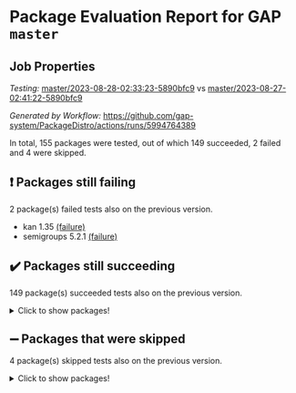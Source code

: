 # Package Evaluation Report for GAP `master`

## Job Properties

*Testing:* [master/2023-08-28-02:33:23-5890bfc9](https://github.com/gap-system/PackageDistro/blob/data/reports/master/2023-08-28-02:33:23-5890bfc9) vs [master/2023-08-27-02:41:22-5890bfc9](https://github.com/gap-system/PackageDistro/blob/data/reports/master/2023-08-27-02:41:22-5890bfc9)

*Generated by Workflow:* https://github.com/gap-system/PackageDistro/actions/runs/5994764389

In total, 155 packages were tested, out of which 149 succeeded, 2 failed and 4 were skipped.

## :exclamation: Packages still failing

2 package(s) failed tests also on the previous version.
- kan 1.35 [(failure)](https://github.com/gap-system/PackageDistro/actions/runs/5994764389/job/16257046769)
- semigroups 5.2.1 [(failure)](https://github.com/gap-system/PackageDistro/actions/runs/5994764389/job/16257051689)

## :heavy_check_mark: Packages still succeeding

149 package(s) succeeded tests also on the previous version.
<details><summary>Click to show packages!</summary>

- 4ti2interface 2023.02-04 [(success)](https://github.com/gap-system/PackageDistro/actions/runs/5994764389/job/16257038800)
- ace 5.6.2 [(success)](https://github.com/gap-system/PackageDistro/actions/runs/5994764389/job/16257038900)
- aclib 1.3.2 [(success)](https://github.com/gap-system/PackageDistro/actions/runs/5994764389/job/16257039024)
- agt 0.3.1 [(success)](https://github.com/gap-system/PackageDistro/actions/runs/5994764389/job/16257039142)
- alnuth 3.2.1 [(success)](https://github.com/gap-system/PackageDistro/actions/runs/5994764389/job/16257039249)
- anupq 3.3.0 [(success)](https://github.com/gap-system/PackageDistro/actions/runs/5994764389/job/16257039330)
- atlasrep 2.1.6 [(success)](https://github.com/gap-system/PackageDistro/actions/runs/5994764389/job/16257039433)
- autodoc 2023.06.19 [(success)](https://github.com/gap-system/PackageDistro/actions/runs/5994764389/job/16257039522)
- automata 1.15 [(success)](https://github.com/gap-system/PackageDistro/actions/runs/5994764389/job/16257039602)
- automgrp 1.3.2 [(success)](https://github.com/gap-system/PackageDistro/actions/runs/5994764389/job/16257039702)
- autpgrp 1.11 [(success)](https://github.com/gap-system/PackageDistro/actions/runs/5994764389/job/16257039808)
- cap 2023.08-15 [(success)](https://github.com/gap-system/PackageDistro/actions/runs/5994764389/job/16257039895)
- caratinterface 2.3.5 [(success)](https://github.com/gap-system/PackageDistro/actions/runs/5994764389/job/16257039983)
- cddinterface 2022.11.01 [(success)](https://github.com/gap-system/PackageDistro/actions/runs/5994764389/job/16257040099)
- circle 1.6.6 [(success)](https://github.com/gap-system/PackageDistro/actions/runs/5994764389/job/16257040207)
- classicpres 1.22 [(success)](https://github.com/gap-system/PackageDistro/actions/runs/5994764389/job/16257040297)
- cohomolo 1.6.11 [(success)](https://github.com/gap-system/PackageDistro/actions/runs/5994764389/job/16257040380)
- congruence 1.2.5 [(success)](https://github.com/gap-system/PackageDistro/actions/runs/5994764389/job/16257040500)
- corelg 1.56 [(success)](https://github.com/gap-system/PackageDistro/actions/runs/5994764389/job/16257040590)
- crime 1.6 [(success)](https://github.com/gap-system/PackageDistro/actions/runs/5994764389/job/16257040682)
- crisp 1.4.6 [(success)](https://github.com/gap-system/PackageDistro/actions/runs/5994764389/job/16257040796)
- crypting 0.10.4 [(success)](https://github.com/gap-system/PackageDistro/actions/runs/5994764389/job/16257040917)
- cryst 4.1.26 [(success)](https://github.com/gap-system/PackageDistro/actions/runs/5994764389/job/16257041034)
- crystcat 1.1.10 [(success)](https://github.com/gap-system/PackageDistro/actions/runs/5994764389/job/16257041147)
- ctbllib 1.3.6 [(success)](https://github.com/gap-system/PackageDistro/actions/runs/5994764389/job/16257041235)
- cubefree 1.19 [(success)](https://github.com/gap-system/PackageDistro/actions/runs/5994764389/job/16257041346)
- curlinterface 2.3.2 [(success)](https://github.com/gap-system/PackageDistro/actions/runs/5994764389/job/16257041440)
- cvec 2.8.1 [(success)](https://github.com/gap-system/PackageDistro/actions/runs/5994764389/job/16257041571)
- datastructures 0.3.0 [(success)](https://github.com/gap-system/PackageDistro/actions/runs/5994764389/job/16257041684)
- deepthought 1.0.6 [(success)](https://github.com/gap-system/PackageDistro/actions/runs/5994764389/job/16257041794)
- design 1.8 [(success)](https://github.com/gap-system/PackageDistro/actions/runs/5994764389/job/16257041892)
- difsets 2.3.1 [(success)](https://github.com/gap-system/PackageDistro/actions/runs/5994764389/job/16257041975)
- digraphs 1.6.2 [(success)](https://github.com/gap-system/PackageDistro/actions/runs/5994764389/job/16257042075)
- edim 1.3.7 [(success)](https://github.com/gap-system/PackageDistro/actions/runs/5994764389/job/16257042175)
- example 4.3.4 [(success)](https://github.com/gap-system/PackageDistro/actions/runs/5994764389/job/16257042261)
- examplesforhomalg 2023.08-01 [(success)](https://github.com/gap-system/PackageDistro/actions/runs/5994764389/job/16257042349)
- factint 1.6.3 [(success)](https://github.com/gap-system/PackageDistro/actions/runs/5994764389/job/16257042424)
- ferret 1.0.9 [(success)](https://github.com/gap-system/PackageDistro/actions/runs/5994764389/job/16257042507)
- fga 1.5.0 [(success)](https://github.com/gap-system/PackageDistro/actions/runs/5994764389/job/16257042621)
- fining 1.5.6 [(success)](https://github.com/gap-system/PackageDistro/actions/runs/5994764389/job/16257042721)
- float 1.0.3 [(success)](https://github.com/gap-system/PackageDistro/actions/runs/5994764389/job/16257042799)
- format 1.4.3 [(success)](https://github.com/gap-system/PackageDistro/actions/runs/5994764389/job/16257042937)
- forms 1.2.9 [(success)](https://github.com/gap-system/PackageDistro/actions/runs/5994764389/job/16257043042)
- fplsa 1.2.6 [(success)](https://github.com/gap-system/PackageDistro/actions/runs/5994764389/job/16257043139)
- fr 2.4.12 [(success)](https://github.com/gap-system/PackageDistro/actions/runs/5994764389/job/16257043236)
- francy 2.0.3 [(success)](https://github.com/gap-system/PackageDistro/actions/runs/5994764389/job/16257043331)
- fwtree 1.3 [(success)](https://github.com/gap-system/PackageDistro/actions/runs/5994764389/job/16257043417)
- gapdoc 1.6.6 [(success)](https://github.com/gap-system/PackageDistro/actions/runs/5994764389/job/16257043521)
- gauss 2023.02-04 [(success)](https://github.com/gap-system/PackageDistro/actions/runs/5994764389/job/16257043636)
- gaussforhomalg 2023.08-01 [(success)](https://github.com/gap-system/PackageDistro/actions/runs/5994764389/job/16257043737)
- gbnp 1.0.5 [(success)](https://github.com/gap-system/PackageDistro/actions/runs/5994764389/job/16257043853)
- generalizedmorphismsforcap 2023.08-01 [(success)](https://github.com/gap-system/PackageDistro/actions/runs/5994764389/job/16257043962)
- genss 1.6.8 [(success)](https://github.com/gap-system/PackageDistro/actions/runs/5994764389/job/16257044065)
- gradedmodules 2023.08-01 [(success)](https://github.com/gap-system/PackageDistro/actions/runs/5994764389/job/16257044178)
- gradedringforhomalg 2023.08-01 [(success)](https://github.com/gap-system/PackageDistro/actions/runs/5994764389/job/16257044310)
- grape 4.9.0 [(success)](https://github.com/gap-system/PackageDistro/actions/runs/5994764389/job/16257044419)
- groupoids 1.73 [(success)](https://github.com/gap-system/PackageDistro/actions/runs/5994764389/job/16257044526)
- grpconst 2.6.4 [(success)](https://github.com/gap-system/PackageDistro/actions/runs/5994764389/job/16257044625)
- guarana 0.96.3 [(success)](https://github.com/gap-system/PackageDistro/actions/runs/5994764389/job/16257044715)
- guava 3.18 [(success)](https://github.com/gap-system/PackageDistro/actions/runs/5994764389/job/16257044821)
- hap 1.58 [(success)](https://github.com/gap-system/PackageDistro/actions/runs/5994764389/job/16257044973)
- hapcryst 0.1.15 [(success)](https://github.com/gap-system/PackageDistro/actions/runs/5994764389/job/16257045136)
- hecke 1.5.3 [(success)](https://github.com/gap-system/PackageDistro/actions/runs/5994764389/job/16257045244)
- help 3.5 [(success)](https://github.com/gap-system/PackageDistro/actions/runs/5994764389/job/16257045374)
- homalg 2023.08-01 [(success)](https://github.com/gap-system/PackageDistro/actions/runs/5994764389/job/16257045469)
- homalgtocas 2023.08-01 [(success)](https://github.com/gap-system/PackageDistro/actions/runs/5994764389/job/16257045571)
- idrel 2.45 [(success)](https://github.com/gap-system/PackageDistro/actions/runs/5994764389/job/16257045701)
- images 1.3.1 [(success)](https://github.com/gap-system/PackageDistro/actions/runs/5994764389/job/16257045865)
- intpic 0.3.0 [(success)](https://github.com/gap-system/PackageDistro/actions/runs/5994764389/job/16257045989)
- io 4.8.1 [(success)](https://github.com/gap-system/PackageDistro/actions/runs/5994764389/job/16257046086)
- io_forhomalg 2023.02-04 [(success)](https://github.com/gap-system/PackageDistro/actions/runs/5994764389/job/16257046183)
- irredsol 1.4.4 [(success)](https://github.com/gap-system/PackageDistro/actions/runs/5994764389/job/16257046312)
- json 2.1.1 [(success)](https://github.com/gap-system/PackageDistro/actions/runs/5994764389/job/16257046415)
- jupyterkernel 1.5.0 [(success)](https://github.com/gap-system/PackageDistro/actions/runs/5994764389/job/16257046528)
- jupyterviz 1.5.6 [(success)](https://github.com/gap-system/PackageDistro/actions/runs/5994764389/job/16257046646)
- kbmag 1.5.11 [(success)](https://github.com/gap-system/PackageDistro/actions/runs/5994764389/job/16257046897)
- laguna 3.9.6 [(success)](https://github.com/gap-system/PackageDistro/actions/runs/5994764389/job/16257047013)
- liealgdb 2.2.1 [(success)](https://github.com/gap-system/PackageDistro/actions/runs/5994764389/job/16257047120)
- liepring 2.8 [(success)](https://github.com/gap-system/PackageDistro/actions/runs/5994764389/job/16257047219)
- liering 2.4.2 [(success)](https://github.com/gap-system/PackageDistro/actions/runs/5994764389/job/16257047361)
- linearalgebraforcap 2023.08-06 [(success)](https://github.com/gap-system/PackageDistro/actions/runs/5994764389/job/16257047497)
- localizeringforhomalg 2023.08-01 [(success)](https://github.com/gap-system/PackageDistro/actions/runs/5994764389/job/16257047593)
- loops 3.4.3 [(success)](https://github.com/gap-system/PackageDistro/actions/runs/5994764389/job/16257047718)
- lpres 1.0.3 [(success)](https://github.com/gap-system/PackageDistro/actions/runs/5994764389/job/16257047809)
- majoranaalgebras 1.5.1 [(success)](https://github.com/gap-system/PackageDistro/actions/runs/5994764389/job/16257047898)
- mapclass 1.4.6 [(success)](https://github.com/gap-system/PackageDistro/actions/runs/5994764389/job/16257048010)
- matgrp 0.70 [(success)](https://github.com/gap-system/PackageDistro/actions/runs/5994764389/job/16257048136)
- matricesforhomalg 2023.08-01 [(success)](https://github.com/gap-system/PackageDistro/actions/runs/5994764389/job/16257048256)
- modisom 2.5.4 [(success)](https://github.com/gap-system/PackageDistro/actions/runs/5994764389/job/16257048384)
- modulepresentationsforcap 2023.08-02 [(success)](https://github.com/gap-system/PackageDistro/actions/runs/5994764389/job/16257048541)
- modules 2023.08-01 [(success)](https://github.com/gap-system/PackageDistro/actions/runs/5994764389/job/16257048674)
- monoidalcategories 2023.08-10 [(success)](https://github.com/gap-system/PackageDistro/actions/runs/5994764389/job/16257048794)
- nconvex 2022.09-01 [(success)](https://github.com/gap-system/PackageDistro/actions/runs/5994764389/job/16257048920)
- nilmat 1.4.2 [(success)](https://github.com/gap-system/PackageDistro/actions/runs/5994764389/job/16257049031)
- nock 1.5 [(success)](https://github.com/gap-system/PackageDistro/actions/runs/5994764389/job/16257049138)
- normalizinterface 1.3.6 [(success)](https://github.com/gap-system/PackageDistro/actions/runs/5994764389/job/16257049273)
- nq 2.5.10 [(success)](https://github.com/gap-system/PackageDistro/actions/runs/5994764389/job/16257049398)
- numericalsgps 1.3.1 [(success)](https://github.com/gap-system/PackageDistro/actions/runs/5994764389/job/16257049510)
- openmath 11.5.3 [(success)](https://github.com/gap-system/PackageDistro/actions/runs/5994764389/job/16257049599)
- orb 4.9.0 [(success)](https://github.com/gap-system/PackageDistro/actions/runs/5994764389/job/16257049706)
- packagemanager 1.4.1 [(success)](https://github.com/gap-system/PackageDistro/actions/runs/5994764389/job/16257049811)
- patternclass 2.4.3 [(success)](https://github.com/gap-system/PackageDistro/actions/runs/5994764389/job/16257049906)
- permut 2.0.4 [(success)](https://github.com/gap-system/PackageDistro/actions/runs/5994764389/job/16257050004)
- polenta 1.3.10 [(success)](https://github.com/gap-system/PackageDistro/actions/runs/5994764389/job/16257050115)
- polymaking 0.8.6 [(success)](https://github.com/gap-system/PackageDistro/actions/runs/5994764389/job/16257050221)
- primgrp 3.4.4 [(success)](https://github.com/gap-system/PackageDistro/actions/runs/5994764389/job/16257050336)
- profiling 2.5.4 [(success)](https://github.com/gap-system/PackageDistro/actions/runs/5994764389/job/16257050420)
- qpa 1.34 [(success)](https://github.com/gap-system/PackageDistro/actions/runs/5994764389/job/16257050514)
- quagroup 1.8.3 [(success)](https://github.com/gap-system/PackageDistro/actions/runs/5994764389/job/16257050592)
- radiroot 2.9 [(success)](https://github.com/gap-system/PackageDistro/actions/runs/5994764389/job/16257050673)
- rcwa 4.7.1 [(success)](https://github.com/gap-system/PackageDistro/actions/runs/5994764389/job/16257050765)
- rds 1.8 [(success)](https://github.com/gap-system/PackageDistro/actions/runs/5994764389/job/16257050884)
- recog 1.4.2 [(success)](https://github.com/gap-system/PackageDistro/actions/runs/5994764389/job/16257051008)
- repndecomp 1.3.0 [(success)](https://github.com/gap-system/PackageDistro/actions/runs/5994764389/job/16257051106)
- repsn 3.1.1 [(success)](https://github.com/gap-system/PackageDistro/actions/runs/5994764389/job/16257051216)
- resclasses 4.7.3 [(success)](https://github.com/gap-system/PackageDistro/actions/runs/5994764389/job/16257051321)
- ringsforhomalg 2023.08-01 [(success)](https://github.com/gap-system/PackageDistro/actions/runs/5994764389/job/16257051418)
- sco 2023.08-01 [(success)](https://github.com/gap-system/PackageDistro/actions/runs/5994764389/job/16257051514)
- scscp 2.4.1 [(success)](https://github.com/gap-system/PackageDistro/actions/runs/5994764389/job/16257051611)
- sglppow 2.3 [(success)](https://github.com/gap-system/PackageDistro/actions/runs/5994764389/job/16257051779)
- sgpviz 0.999.5 [(success)](https://github.com/gap-system/PackageDistro/actions/runs/5994764389/job/16257051847)
- simpcomp 2.1.14 [(success)](https://github.com/gap-system/PackageDistro/actions/runs/5994764389/job/16257051914)
- singular 2023.02.09 [(success)](https://github.com/gap-system/PackageDistro/actions/runs/5994764389/job/16257051987)
- sl2reps 1.1 [(success)](https://github.com/gap-system/PackageDistro/actions/runs/5994764389/job/16257052087)
- sla 1.5.3 [(success)](https://github.com/gap-system/PackageDistro/actions/runs/5994764389/job/16257052172)
- smallgrp 1.5.3 [(success)](https://github.com/gap-system/PackageDistro/actions/runs/5994764389/job/16257052244)
- smallsemi 0.6.13 [(success)](https://github.com/gap-system/PackageDistro/actions/runs/5994764389/job/16257052336)
- sonata 2.9.6 [(success)](https://github.com/gap-system/PackageDistro/actions/runs/5994764389/job/16257052474)
- sophus 1.27 [(success)](https://github.com/gap-system/PackageDistro/actions/runs/5994764389/job/16257052560)
- spinsym 1.5.2 [(success)](https://github.com/gap-system/PackageDistro/actions/runs/5994764389/job/16257052666)
- standardff 0.9.4 [(success)](https://github.com/gap-system/PackageDistro/actions/runs/5994764389/job/16257052757)
- symbcompcc 1.3.2 [(success)](https://github.com/gap-system/PackageDistro/actions/runs/5994764389/job/16257052844)
- thelma 1.3 [(success)](https://github.com/gap-system/PackageDistro/actions/runs/5994764389/job/16257052924)
- tomlib 1.2.9 [(success)](https://github.com/gap-system/PackageDistro/actions/runs/5994764389/job/16257053002)
- toolsforhomalg 2023.07-01 [(success)](https://github.com/gap-system/PackageDistro/actions/runs/5994764389/job/16257053084)
- toric 1.9.5 [(success)](https://github.com/gap-system/PackageDistro/actions/runs/5994764389/job/16257053191)
- toricvarieties 2022.07.13 [(success)](https://github.com/gap-system/PackageDistro/actions/runs/5994764389/job/16257053270)
- transgrp 3.6.4 [(success)](https://github.com/gap-system/PackageDistro/actions/runs/5994764389/job/16257053354)
- ugaly 4.1.3 [(success)](https://github.com/gap-system/PackageDistro/actions/runs/5994764389/job/16257053451)
- unipot 1.5 [(success)](https://github.com/gap-system/PackageDistro/actions/runs/5994764389/job/16257053538)
- unitlib 4.2.0 [(success)](https://github.com/gap-system/PackageDistro/actions/runs/5994764389/job/16257053632)
- utils 0.82 [(success)](https://github.com/gap-system/PackageDistro/actions/runs/5994764389/job/16257053720)
- uuid 0.7 [(success)](https://github.com/gap-system/PackageDistro/actions/runs/5994764389/job/16257053819)
- walrus 0.9991 [(success)](https://github.com/gap-system/PackageDistro/actions/runs/5994764389/job/16257053907)
- wedderga 4.10.4 [(success)](https://github.com/gap-system/PackageDistro/actions/runs/5994764389/job/16257054000)
- xmod 2.91 [(success)](https://github.com/gap-system/PackageDistro/actions/runs/5994764389/job/16257054091)
- xmodalg 1.23 [(success)](https://github.com/gap-system/PackageDistro/actions/runs/5994764389/job/16257054187)
- yangbaxter 0.10.3 [(success)](https://github.com/gap-system/PackageDistro/actions/runs/5994764389/job/16257054257)
- zeromqinterface 0.14 [(success)](https://github.com/gap-system/PackageDistro/actions/runs/5994764389/job/16257054365)
</details>

## :heavy_minus_sign: Packages that were skipped

4 package(s) skipped tests also on the previous version.
<details><summary>Click to show packages!</summary>

- browse 1.8.21 [(skipped)](https://github.com/gap-system/PackageDistro/actions/runs/5994764389/job/16256806652)
- itc 1.5.1 [(skipped)](https://github.com/gap-system/PackageDistro/actions/runs/5994764389/job/16256806652)
- polycyclic 2.16 [(skipped)](https://github.com/gap-system/PackageDistro/actions/runs/5994764389/job/16256806652)
- xgap 4.31 [(skipped)](https://github.com/gap-system/PackageDistro/actions/runs/5994764389/job/16256806652)
</details>

